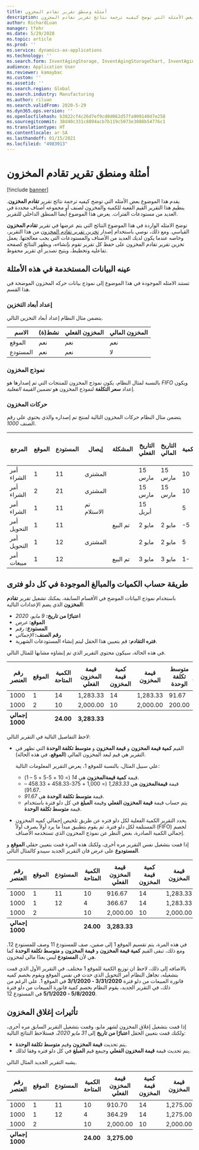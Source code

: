```yaml
---
title: أمثلة ومنطق تقرير تقادم المخزون
description: يقدم هذا الموضوع بعض الأمثله التي توضح كيفيه ترجمة نتائج تقرير تقادم المخزون.
author: RichardLuan
manager: tfehr
ms.date: 5/29/2020
ms.topic: article
ms.prod: ''
ms.service: dynamics-ax-applications
ms.technology: ''
ms.search.form: InventAgingStorage, InventAgingStorageChart, InventAgingStorageDetails
audience: Application User
ms.reviewer: kamaybac
ms.custom: ''
ms.assetid: ''
ms.search.region: Global
ms.search.industry: Manufacturing
ms.author: riluan
ms.search.validFrom: 2020-5-29
ms.dyn365.ops.version: ''
ms.openlocfilehash: b3822cf4c26d7ef9cd0d062d57fa909140d7e258
ms.sourcegitcommit: 38d40c331c8894acb7b119c5073e3088b54776c1
ms.translationtype: HT
ms.contentlocale: ar-SA
ms.lasthandoff: 01/15/2021
ms.locfileid: "4983913"
---
```

# <a name="inventory-aging-report-examples-and-logic"></a>أمثلة ومنطق تقرير تقادم المخزون

[!include [banner](../includes/banner.md)]

يقدم هذا الموضوع بعض الأمثله التي توضح كيفيه ترجمة نتائج تقرير **تقادم المخزون**. ينظيم هذا التقرير القيم الفعية للكمية والمخزون لصنف أو مجموعه أصناف محددة في العديد من مستودعات الفترات. يعرض هذا الموضوع أيضا المنطق الداخلي للتقرير.

توضح الامثله الواردة في هذا الموضوع النتائج التي يتم عرضها في تقرير **تقادم المخزون** القياسي. ومع ذلك، نوصي باستخدام إصدار [تخزين تقرير تقادم المخزون](inventory-aging-report-storage.md) من هذا التقرير، وخاصه عندما يكون لديك العديد من الأصناف والمستودعات التي يجب معالجتها. يعمل تخزين تقرير تقادم المخزون على حفظ كل تقرير تقوم بإنشاءه، ويظهر النتائج كصفحه تفاعليه وتخطيط، ويتيح تصدير اي تقرير محفوظ.

## <a name="sample-data-that-is-used-in-these-examples"></a>عينه البيانات المستخدمة في هذه الأمثلة

تستند الامثله الموجودة في هذا الموضوع إلى نموذج بيانات حركه المخزون الموضحة في هذا القسم.

### <a name="storage-dimension-setup"></a>إعداد أبعاد التخزين

يتضمن مثال النظام إعداد أبعاد التخزين التالي.

| الاسم      | نشط(ة) | المخزون الفعلي | المخزون المالي |
|-----------|--------|--------------------|---------------------|
| الموقع      | ‏‏نعم    | ‏‏نعم                | ‏‏نعم                 |
| المستودع | ‏‏نعم    | ‏‏نعم                | لا                  |

### <a name="inventory-model"></a>نموذج المخزون

بالنسبة لمثال النظام، يكون نموذج المخزون للمنتجات التي تم إصدارها هو *FIFO* ويكون إعداد **سعر التكلفة** لنموذج المخزون هو *‏‫تضمين القيمة الفعلية‬*.

### <a name="inventory-transactions"></a>حركات المخزون

يتضمن مثال النظام حركات المخزون التالية لمنتج تم إصداره والذي يحتوي علي رقم الصنف *1000*.

| المرجع      | الموقع | المستودع | إيصال   | المشكلة | التاريخ الفعلي | التاريخ المالي | الكمية | مبلغ التكلفة | مبلغ تكلفة المخزون الفعلية |
|----------------|------|-----------|-----------|-------|---------------|----------------|----------|-------------|----------------------|
| أمر الشراء | 1    | 11        | المشترى |       | 15 مارس      | 15 مارس       | 10       | 1,000       | 1,000                |
| أمر الشراء | 2    | 21        | المشترى |       | 15 مارس      | 15 مارس       | 10       | 2,000       | 2,000                |
| أمر الشراء | 1    | 11        | تم الاستلام  |       | 15 أبريل      |                | 5        |             | 375                  |
| أمر التحويل | 1    | 11        |           | تم البيع  | 2 مايو         | 2 مايو          | -5       | -458.33     | -458.33              |
| أمر التحويل | 1    | 12        | المشترى |       | 2 مايو         | 2 مايو          | 5        | 458.33      | 458.33               |
| أمر مبيعات    | 1    | 12        |           | تم البيع  | 3 مايو         | 3 مايو          | 1-       | -91.67      | -91.67               |

## <a name="how-quantities-and-amounts-in-each-period-bucket-are-calculated"></a>طريقة حساب الكميات والمبالغ الموجودة في كل دلو فترى

باستخدام نموذج البيانات الموضح في الأقسام السابقة، يمكنك تشغيل تقرير **تقادم المخزون** الذي يضم الإعدادات التالية:

- **‏‫اعتبارًا من تاريخ‬:** *9 مايو، 2020*
- **الموقع:** *عرض*
- **المستودع:** *رقم*
- **رقم الصنف:** *الإجمالي*
- **فتره التقادم:** قم بتعيين هذا الحقل ليتم إنشاء المستودعات الشهرية.

في هذه الحالة، سيكون محتوي التقرير الذي تم إنشاؤه مشابها للمثال التالي.

<table>
<thead>
<tr>
    <th rowspan="2">رقم العنصر</th>
    <th rowspan="2">الموقع</th>
    <th rowspan="2">الكمية المتاحة</th>
    <th rowspan="2">قيمة المخزون الفعلي</th>
    <th rowspan="2">كمية قيمة المخزون</th>
    <th rowspan="2">قيمة المخزون</th>
    <th rowspan="2">متوسط تكلفة الوحدة</th>
    <th colspan="2">5/8/2020 - 5/1/2020</th>
    <th colspan="2">4/30/2020 - 4/1/2020</th>
    <th colspan="2">3/31/2020 - 3/1/2020</th>
</tr>
<tr>
    <th>P1:الكمية</th>
    <th>P1:المبلغ</th>
    <th>P2:الكمية</th>
    <th>P2:المبلغ</th>
    <th>P3:الكمية</th>
    <th>P3:المبلغ</th>
</tr>
</thead>
<tbody>
<tr>
    <td>1000</td>
    <td>1</td>
    <td>14</td>
    <td>1,283.33</td>
    <td>14</td>
    <td>1,283.33</td>
    <td>91.67</td>
    <td></td>
    <td></td>
    <td>5.00</td>
    <td>458.33</td>
    <td>9.00</td>
    <td>825.00</td>
</tr>
<tr>
    <td>1000</td>
    <td>2</td>
    <td>10</td>
    <td>2,000.00</td>
    <td>10</td>
    <td>2,000.00</td>
    <td>200.00</td>
    <td></td>
    <td></td>
    <td></td>
    <td></td>
    <td>10.00</td>
    <td>2,000.00</td>
</tr>
</tbody>
<tfoot>
<tr>
    <td><strong>إجمالي 1000</strong></td>
    <td></td>
    <td><strong>24.00</strong></td>
    <td><strong>3,283.33</strong></td>
    <td></td>
    <td></td>
    <td></td>
    <td></td>
    <td></td>
    <td><strong>5.00</strong></td>
    <td><strong>458.33</strong></td>
    <td><strong>19</strong></td>
    <td><strong>2,825.00</strong></td>
</tr>
</tfoot>
</table>

لاحظ التفاصيل التالية في التقرير التالي:

- القيم **كمية قيمة المخزون** و **قيمة المخزون** و **متوسط تكلفة الوحدة** التي تظهر في التقرير هي قيم لبعد المخزون المالي (**الموقع**، في هذه الحالة).

    علي سبيل المثال، بالنسبة للموقع 1، يعرض التقرير المعلومات التالية:

    - قيمة **كمية قيمةالمخزون** هي *14* (= 10 + 5-5 + 5 – 1).
    - قيمة **قيمةالمخزون** هي *1,283.33* (= 1,000 + 375-458.33 + 458.33 – 91.67).
    - قيمة **متوسط تكلفة الوحدة** هي *91.67*.
    - يتم حساب قيمة **‏‫قيمة المخزون الفعلي‬** وقيمة **المبلغ** في كل دلو فترة باستخدام قيمة **متوسط تكلفة الوحدة**.

- يحدد التقرير الكمية الفعلية لكل دلو فتره عن طريق تلخيص إجمالي كميه المخزون المستلمة لكل دلو فترة. ثم يقوم بتطبيق مبدأ ما يرد أولاً يصرف أولاً (FIFO)‬ لخصم إجمالي الكمية الصادرة، بغض النظر عن نموذج المخزون الذي تستخدمه الأصناف.

إذا قمت بتشغيل نفس التقرير مره أخرى، ولكنك هذه المرة قمت بتعيين حقلي **الموقع** و **المستودوع** على *عرض* فان التقرير الجديد سيبدو كالمثال التالي.

<table>
<thead>
<tr>
    <th rowspan="2">رقم العنصر</th>
    <th rowspan="2">الموقع</th>
    <th rowspan="2">المستودع</th>
    <th rowspan="2">الكمية المتاحة</th>
    <th rowspan="2">قيمة المخزون الفعلي</th>
    <th rowspan="2">كمية قيمة المخزون</th>
    <th rowspan="2">قيمة المخزون</th>
    <th rowspan="2">متوسط تكلفة الوحدة</th>
    <th colspan="2">5/8/2020 - 5/1/2020</th>
    <th colspan="2">4/30/2020 - 4/1/2020</th>
    <th colspan="2">3/31/2020 - 3/1/2020</th>
</tr>
<tr>
    <th>P1:الكمية</th>
    <th>P1:المبلغ</th>
    <th>P2:الكمية</th>
    <th>P2:المبلغ</th>
    <th>P3:الكمية</th>
    <th>P3:المبلغ</th>
</tr>
</thead>
<tbody>
<tr>
    <td>1000</td>
    <td>1</td>
    <td>11</td>
    <td>10</td>
    <td>916.67</td>
    <td>14</td>
    <td>1,283.33</td>
    <td>91.67</td>
    <td></td>
    <td></td>
    <td>5.00</td>
    <td>458.33</td>
    <td>5.00</td>
    <td>458.33</td>
</tr>
<tr>
    <td>1000</td>
    <td>1</td>
    <td>12</td>
    <td>4</td>
    <td>366.67</td>
    <td>14</td>
    <td>1,283.33</td>
    <td>91.67</td>
    <td>4.00</td>
    <td>366.67</td>
    <td></td>
    <td></td>
    <td></td>
    <td></td>
</tr>
<tr>
    <td>1000</td>
    <td>2</td>
    <td></td>
    <td>10</td>
    <td>2,000.00</td>
    <td>10</td>
    <td>2,000.00</td>
    <td>200.00</td>
    <td></td>
    <td></td>
    <td></td>
    <td></td>
    <td>10.00</td>
    <td>2,000.00</td>
</tr>
</tbody>
<tfoot>
<tr>
    <td><strong>إجمالي 1000</strong></td>
    <td></td>
    <td></td>
    <td><strong>24.00</strong></td>
    <td><strong>3,283.33</strong></td>
    <td></td>
    <td></td>
    <td></td>
    <td><strong>4.00</strong></td>
    <td><strong>366.67</strong></td>
    <td><strong>5.00</strong></td>
    <td><strong>458.33</strong></td>
    <td><strong>15</strong></td>
    <td><strong>2,458.33</strong></td>
</tr>
</tfoot>
</table>

في هذه المرة، يتم تقسيم الموقع 1 إلى صفين، صف للمستودع 11 وصف للمستودع 12. ومع ذلك، تبقى القيم **كمية قيمة المخزون** و **قيمة المخزون** و **متوسط تكلفة الوحدة** كما هي لأن **المستودع** ليس بعدًا مالي لمخزون.

بالاضافه إلى ذلك، لاحظ ان توزيع الكمية للموقع 1 مختلف. في التقرير الأول الذي قمت بتشغيله، تجاهل النظام أمر التحويل الذي حدث في نفس الموقع ويقوم بخصم كميه فاتورة المبيعات من دلو فترة **3/31/2020 - 3/1/2020** في الموقع 1. علي الرغم من ذلك، في التقرير الجديد، يقوم النظام بخصم كمية فاتورة المبيعات من دلو فترة **5/8/2020 - 5/1/2020** في المستودع 12.

## <a name="effects-of-inventory-closing"></a>تأثيرات إغلاق المخزون

إذا قمت بتشغيل إغلاق المخزون لشهر مايو، وقمت بتشغيل التقرير السابق مره أخرى، ولكنك قمت بتعيين الحقل **اعتبارًا من تاريخ** إلى *31 مايو 2020*، فستلاحظ النتائج التالية:

- يتم تحديث **قيمة المخزون** وقيم **متوسط تكلفة الوحدة**.
- يتم تحديث قيمة **‏‫قيمة المخزون الفعلي‬** وجيمع قيم **المبلغ** في كل دلو فتره وفقا لذلك.

يشبه التقرير الجديد المثال التالي.

<table>
<thead>
<tr>
    <th rowspan="2">رقم العنصر</th>
    <th rowspan="2">الموقع</th>
    <th rowspan="2">المستودع</th>
    <th rowspan="2">الكمية المتاحة</th>
    <th rowspan="2">قيمة المخزون الفعلي</th>
    <th rowspan="2">كمية قيمة المخزون</th>
    <th rowspan="2">قيمة المخزون</th>
    <th rowspan="2">متوسط تكلفة الوحدة</th>
    <th colspan="2">5/31/2020 - 5/1/2020</th>
    <th colspan="2">4/30/2020 - 4/1/2020</th>
    <th colspan="2">3/31/2020 - 3/1/2020</th>
</tr>
<tr>
    <th>P1:الكمية</th>
    <th>P1:المبلغ</th>
    <th>P2:الكمية</th>
    <th>P2:المبلغ</th>
    <th>P3:الكمية</th>
    <th>P3:المبلغ</th>
</tr>
</thead>
<tbody>
<tr>
    <td>1000</td>
    <td>1</td>
    <td>11</td>
    <td>10</td>
    <td>910.70</td>
    <td>14</td>
    <td>1,275.00</td>
    <td>91.07</td>
    <td>0.00</td>
    <td></td>
    <td>5.00</td>
    <td>455.36</td>
    <td>5.00</td>
    <td>455.36</td>
</tr>
<tr>
    <td>1000</td>
    <td>1</td>
    <td>12</td>
    <td>4</td>
    <td>364.29</td>
    <td>14</td>
    <td>1,275.00</td>
    <td>91.07</td>
    <td>4.00</td>
    <td>364.29</td>
    <td></td>
    <td></td>
    <td></td>
    <td></td>
</tr>
<tr>
    <td>1000</td>
    <td>2</td>
    <td></td>
    <td>10</td>
    <td>2,000.00</td>
    <td>10</td>
    <td>2,000.00</td>
    <td>200.00</td>
    <td></td>
    <td></td>
    <td></td>
    <td></td>
    <td>10.00</td>
    <td>2,000.00</td>
</tr>
</tbody>
<tfoot>
<tr>
    <td><strong>إجمالي 1000</strong></td>
    <td></td>
    <td></td>
    <td><strong>24.00</strong></td>
    <td><strong>3,275.00</strong></td>
    <td></td>
    <td></td>
    <td></td>
    <td><strong>4.00</strong></td>
    <td><strong>364.29</strong></td>
    <td><strong>5.00</strong></td>
    <td><strong>455.36</strong></td>
    <td><strong>15</strong></td>
    <td><strong>2,455.36</strong></td>
</tr>
</tfoot>
</table>
